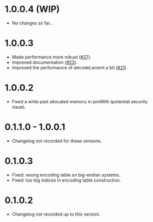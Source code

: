 # 1.0.0.4 (WIP)

* No changes so far...

# 1.0.0.3

* Made performance more robust
  ([#27](https://github.com/haskell/base64-bytestring/pull/27)).
* Improved documentation
  ([#23](https://github.com/haskell/base64-bytestring/pull/23)).
* Improved the performance of decodeLenient a bit
  ([#21](https://github.com/haskell/base64-bytestring/pull/21)).

# 1.0.0.2

* Fixed a write past allocated memory in joinWith (potential security
  issue).

# 0.1.1.0 - 1.0.0.1

* Changelog not recorded for these versions.

# 0.1.0.3

*  Fixed: wrong encoding table on big-endian systems.
*  Fixed: too big indices in encoding table construction.

# 0.1.0.2

*  Changelog not recorded up to this version.
